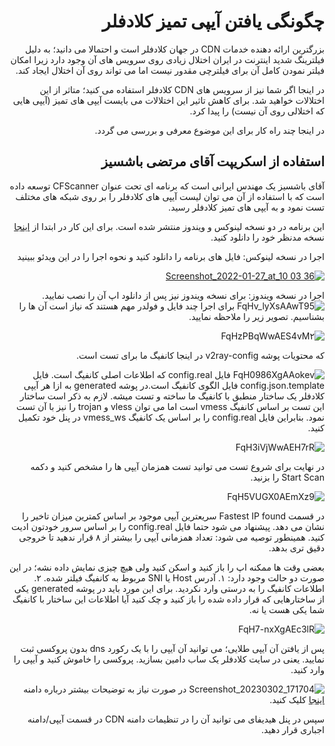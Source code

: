 
<div dir="rtl">

# چگونگی یافتن آیپی تمیز کلادفلر

بزرگترین ارائه دهنده خدمات CDN در جهان کلادفلر است و احتمالا می دانید؛ به دلیل فیلترینگ شدید اینترنت در ایران اختلال زیادی روی سرویس های آن وجود دارد زیرا امکان فیلتر نمودن کامل آن برای فیلترچی مقدور نیست اما می تواند روی آن اختلال ایجاد کند. 

در اینجا اگر شما نیز از سرویس های CDN کلادفلر استفاده می کنید؛ متاثر از این اختلالات خواهید شد. برای کاهش تاثیر این اختلالات می بایست آیپی های تمیز (آیپی هایی که اختلالی روی آن نیست) را پیدا کرد.

در اینجا چند راه کار برای این موضوع معرفی و بررسی می گردد.

## استفاده از اسکریپت آقای مرتضی باشسیز
آقای باشسیز یک مهندس ایرانی است که برنامه ای تحت عنوان CFScanner توسعه داده است که با استفاده از آن می توان لیست آیپی های کلادفلر را بر روی شبکه های مختلف تست نمود و به آیپی های تمیز کلادفلر رسید.

این برنامه در دو نسخه لینوکس و ویندوز منتشر شده است.
برای این کار در ابتدا از [اینجا](https://github.com/MortezaBashsiz/CFScanner) نسخه مدنظر خود را دانلود کنید.

اجرا در نسخه لینوکس:
فایل های برنامه را دانلود کنید و نحوه اجرا را در این ویدئو ببینید




[![Screenshot_2022-01-27_at_10 03 36](https://user-images.githubusercontent.com/125398461/222939631-2b73ef2c-813b-4a00-a6b5-13082002d487.png)](https://www.youtube.com/watch?v=BKLRAHolhvM)

اجرا در نسخه ویندوز: برای نسخه ویندوز نیز پس از دانلود اپ آن را نصب نمایید.
![FqHv_lyXsAAwT95](https://user-images.githubusercontent.com/125398461/222939844-0d312508-d15c-4fe8-b3d9-283e44704339.png)
برای اجرا چند فایل و فولدر مهم هستند که نیاز است آن ها را بشناسیم. تصویر زیر را ملاحظه نمایید.

![FqHzPBqWwAES4vM۲](https://user-images.githubusercontent.com/125398461/222940073-b4263585-8116-4527-84ea-ec6ab22148ae.png)

که محتویات پوشه v2ray-config در اینجا کانفیگ ما برای تست است.

![FqH0986XgAAokev](https://user-images.githubusercontent.com/125398461/222940243-f84e7a8e-45c9-40a8-bc8d-72202ee00fd6.png)
فایل config.real که اطلاعات اصلی کانفیگ است. فایل config.json.template فایل الگوی کانفیگ است.در پوشه generated به ازا هر آیپی کلادفلر یک ساختار منطبق با کانفیگ ما ساخته و تست میشه. لازم به ذکر است ساختار این تست بر اساس کانفیگ vmess است اما می توان vless و trojan را نیز با آن تست نمود. بنابراین فایل config.real را بر اساس یک کانفیگ vmess_ws در پنل خود تکمیل کنید.

![FqH3iVjWwAEH7rR](https://user-images.githubusercontent.com/125398461/222940550-a2739cc8-c282-41ea-b193-9374d0ec29ff.png)

در نهایت برای شروع تست می توانید تست همزمان آیپی ها را مشخص کنید و دکمه Start Scan را بزنید.

![FqH5VUGX0AEmXz9](https://user-images.githubusercontent.com/125398461/222940595-8d84cbfb-e391-4762-8da5-c8cd0768579b.png)

در قسمت Fastest IP found سریعترین آیپی موجود بر اساس کمترین میزان تاخیر را نشان می دهد. پیشنهاد می شود حتما فایل config.real را بر اساس سرور خودتون ادیت کنید. همینطور توصیه می شود: تعداد همزمانی آیپی را بیشتر از ۸ قرار ندهید تا خروجی دقیق تری بدهد.

بعضی وقت ها ممکنه اپ را باز کنید و اسکن کنید ولی هیچ چیزی نمایش داده نشه؛ در این صورت دو حالت وجود دارد:
۱. آدرس Host  یا SNI مربوط به کانفیگ فیلتر شده.
۲. اطلاعات کانفیگ را به درستی وارد نکردید. برای این مورد باید در پوشه generated یکی از ساختارهایی که قرار داده شده را باز کنید و چک کنید آیا اطلاعات این ساختار با کانفیگ شما یکی هست یا نه.

![FqH7-nxXgAEc3lR](https://user-images.githubusercontent.com/125398461/222940830-906481cb-f8dc-4e3a-abf9-61528f844435.png)


پس از یافتن آن آیپی طلایی؛ می توانید آن آیپی را با یک رکورد dns بدون پروکسی ثبت نمایید. یعنی در سایت کلادفلر یک ساب دامین بسازید. پروکسی را خاموش کنید و آیپی را وارد کنید.

![Screenshot_20230302_171704](https://user-images.githubusercontent.com/125398461/222942018-f53bf1bd-77c4-45b5-9604-0224061869d0.png)
در صورت نیاز به توضیحات بیشتر درباره دامنه [اینجا](https://github.com/hiddify/hiddify-config/wiki/%D8%A7%D9%86%D9%88%D8%A7%D8%B9-%D8%AF%D8%A7%D9%85%D9%86%D9%87-%D9%88-%D9%86%D8%AD%D9%88%D9%87-%D8%AB%D8%A8%D8%AA-%E2%80%8C%D8%A2%D9%86%E2%80%8C%D9%87%D8%A7) کلیک کنید.

سپس در پنل هیدیفای می توانید آن را در تنظیمات دامنه CDN در قسمت آیپی/دامنه اجباری قرار دهید.
